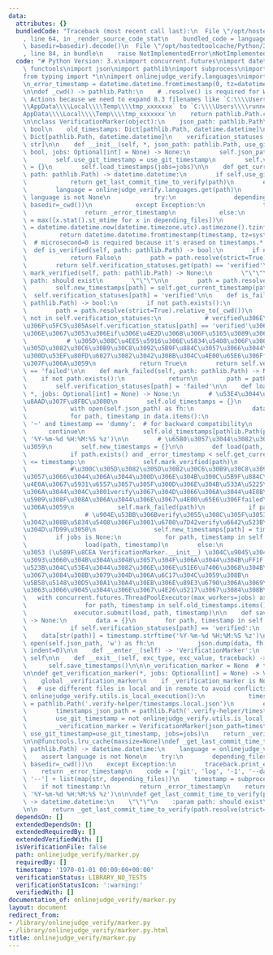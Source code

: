 ```yaml
---
data:
  attributes: {}
  bundledCode: "Traceback (most recent call last):\n  File \"/opt/hostedtoolcache/Python/3.8.5/x64/lib/python3.8/site-packages/onlinejudge_verify/documentation/build.py\"\
    , line 64, in _render_source_code_stat\n    bundled_code = language.bundle(stat.path,\
    \ basedir=basedir).decode()\n  File \"/opt/hostedtoolcache/Python/3.8.5/x64/lib/python3.8/site-packages/onlinejudge_verify/languages/python.py\"\
    , line 84, in bundle\n    raise NotImplementedError\nNotImplementedError\n"
  code: "# Python Version: 3.x\nimport concurrent.futures\nimport datetime\nimport\
    \ functools\nimport json\nimport pathlib\nimport subprocess\nimport traceback\n\
    from typing import *\n\nimport onlinejudge_verify.languages\nimport onlinejudge_verify.utils\n\
    \n_error_timestamp = datetime.datetime.fromtimestamp(0, tz=datetime.timezone(datetime.timedelta()))\n\
    \n\ndef _cwd() -> pathlib.Path:\n    # .resolve() is required for Windows on GitHub\
    \ Actions because we need to expand 8.3 filenames like `C:\\\\Users\\\\RUNNER~1\\\
    \\AppData\\\\Local\\\\Temp\\\\tmp_xxxxxxx` to `C:\\\\Users\\\\runneradmin\\\\\
    AppData\\\\Local\\\\Temp\\\\tmp_xxxxxxx`\n    return pathlib.Path.cwd().resolve(strict=True)\n\
    \n\nclass VerificationMarker(object):\n    json_path: pathlib.Path\n    use_git_timestamp:\
    \ bool\n    old_timestamps: Dict[pathlib.Path, datetime.datetime]\n    new_timestamps:\
    \ Dict[pathlib.Path, datetime.datetime]\n    verification_statuses: Dict[pathlib.Path,\
    \ str]\n\n    def __init__(self, *, json_path: pathlib.Path, use_git_timestamp:\
    \ bool, jobs: Optional[int] = None) -> None:\n        self.json_path = json_path\n\
    \        self.use_git_timestamp = use_git_timestamp\n        self.verification_statuses\
    \ = {}\n        self.load_timestamps(jobs=jobs)\n\n    def get_current_timestamp(self,\
    \ path: pathlib.Path) -> datetime.datetime:\n        if self.use_git_timestamp:\n\
    \            return get_last_commit_time_to_verify(path)\n        else:\n    \
    \        language = onlinejudge_verify.languages.get(path)\n            assert\
    \ language is not None\n            try:\n                depending_files = language.list_dependencies(path,\
    \ basedir=_cwd())\n            except Exception:\n                traceback.print_exc()\n\
    \                return _error_timestamp\n            else:\n                timestamp\
    \ = max([x.stat().st_mtime for x in depending_files])\n                system_local_timezone\
    \ = datetime.datetime.now(datetime.timezone.utc).astimezone().tzinfo\n       \
    \         return datetime.datetime.fromtimestamp(timestamp, tz=system_local_timezone).replace(microsecond=0)\
    \  # microsecond=0 is required because it's erased on timestamps.*.json\n\n  \
    \  def is_verified(self, path: pathlib.Path) -> bool:\n        if not path.exists():\n\
    \            return False\n        path = path.resolve(strict=True).relative_to(_cwd())\n\
    \        return self.verification_statuses.get(path) == 'verified'\n\n    def\
    \ mark_verified(self, path: pathlib.Path) -> None:\n        \"\"\"\n        :param\
    \ path: should exist\n        \"\"\"\n\n        path = path.resolve(strict=True).relative_to(_cwd())\n\
    \        self.new_timestamps[path] = self.get_current_timestamp(path)\n      \
    \  self.verification_statuses[path] = 'verified'\n\n    def is_failed(self, path:\
    \ pathlib.Path) -> bool:\n        if not path.exists():\n            return True\n\
    \        path = path.resolve(strict=True).relative_to(_cwd())\n        if path\
    \ not in self.verification_statuses:\n            # verified\u306E\u5834\u5408\
    \u306F\u5FC5\u305Aself.verification_status[path] == 'verified'\u3068\u306A\u308B\
    \u306E\u3067\u3053\u306Eif\u306E\u4E2D\u306B\u306F\u5165\u3089\u306A\u3044\n \
    \           # \u305D\u308C\u4EE5\u5916\u306E\u5834\u5408\u306F\u300C\u305D\u3082\
    \u305D\u3082\u30C6\u30B9\u30C8\u3092\u5B9F\u884C\u3057\u3066\u3044\u306A\u3044\
    \u300D\u53EF\u80FD\u6027\u3082\u3042\u308B\u304C\u4E00\u65E6\u306Ffailed\u3068\
    \u307F\u306A\u3059\n            return True\n        return self.verification_statuses[path]\
    \ == 'failed'\n\n    def mark_failed(self, path: pathlib.Path) -> None:\n    \
    \    if not path.exists():\n            return\n        path = path.resolve(strict=True).relative_to(_cwd())\n\
    \        self.verification_statuses[path] = 'failed'\n\n    def load_timestamps(self,\
    \ *, jobs: Optional[int] = None) -> None:\n        # \u53E4\u3044\u3082\u306E\u3092\
    \u8AAD\u307F\u8FBC\u3080\n        self.old_timestamps = {}\n        if self.json_path.exists():\n\
    \            with open(self.json_path) as fh:\n                data = json.load(fh)\n\
    \            for path, timestamp in data.items():\n                if path ==\
    \ '~' and timestamp == 'dummy':  # for backward compatibility\n              \
    \      continue\n                self.old_timestamps[pathlib.Path(path)] = datetime.datetime.strptime(timestamp,\
    \ '%Y-%m-%d %H:%M:%S %z')\n\n        # \u65B0\u3057\u3044\u3082\u306E\u306B\u79FB\
    \u3059\n        self.new_timestamps = {}\n\n        def load(path, timestamp):\n\
    \            if path.exists() and _error_timestamp < self.get_current_timestamp(path)\
    \ <= timestamp:\n                self.mark_verified(path)\n                return\n\
    \            #\u300C\u305D\u3082\u305D\u3082\u30C6\u30B9\u30C8\u3092\u5B9F\u884C\
    \u3057\u3066\u3044\u306A\u3044\u300D\u306E\u304B\u300C\u5B9F\u884C\u3057\u305F\
    \u4E0A\u3067\u5931\u6557\u3057\u305F\u300D\u306E\u304B\u533A\u5225\u3067\u304D\
    \u306A\u3044\u304C\u3001verify\u3067\u304D\u3066\u306A\u3044\u4E8B\u306B\u306F\
    \u5909\u308F\u308A\u306A\u3044\u306E\u3067\u4E00\u65E6\u306Ffailed\u3068\u307F\
    \u306A\u3059\n            self.mark_failed(path)\n            if path.exists():\n\
    \                # \u904E\u53BB\u306Bverify\u3055\u308C\u305F\u3053\u3068\u304C\
    \u3042\u308B\u5834\u5408\u306F\u3001\u6700\u7D42verify\u6642\u523B\u3092\u5F15\
    \u304D\u7D99\u3050\n                self.new_timestamps[path] = timestamp\n\n\
    \        if jobs is None:\n            for path, timestamp in self.old_timestamps.items():\n\
    \                load(path, timestamp)\n        else:\n            # TODO: \u3053\
    \u3053 (\u5B9F\u8CEA VerificationMarker.__init__) \u304C\u9045\u3044\u306E\u306A\
    \u3093\u3060\u304B\u304A\u304B\u3057\u304F\u306A\u3044\u304B\uFF1F verify\u6642\
    \u523B\u304C\u53E4\u3044\u3082\u306E\u306E\u51E6\u7406\u3068\u304B\u306F\u5225\
    \u3067\u3084\u308B\u3079\u304D\u306A\u6C17\u304C\u3059\u308B\n            # \u4F9D\
    \u5B58\u5148\u30D5\u30A1\u30A4\u30EB\u306E\u89E3\u6790\u306A\u3069\u304C\u3042\
    \u3063\u3066\u9045\u3044\u306E\u3067\u4E26\u5217\u3067\u3084\u308B\n         \
    \   with concurrent.futures.ThreadPoolExecutor(max_workers=jobs) as executor:\n\
    \                for path, timestamp in self.old_timestamps.items():\n       \
    \             executor.submit(load, path, timestamp)\n\n    def save_timestamps(self)\
    \ -> None:\n        data = {}\n        for path, timestamp in self.new_timestamps.items():\n\
    \            if self.verification_statuses[path] == 'verified':\n            \
    \    data[str(path)] = timestamp.strftime('%Y-%m-%d %H:%M:%S %z')\n        with\
    \ open(self.json_path, 'w') as fh:\n            json.dump(data, fh, sort_keys=True,\
    \ indent=0)\n\n    def __enter__(self) -> 'VerificationMarker':\n        return\
    \ self\n\n    def __exit__(self, exc_type, exc_value, traceback) -> None:\n  \
    \      self.save_timestamps()\n\n\n_verification_marker = None  # type: Optional[VerificationMarker]\n\
    \n\ndef get_verification_marker(*, jobs: Optional[int] = None) -> VerificationMarker:\n\
    \    global _verification_marker\n    if _verification_marker is None:\n     \
    \   # use different files in local and in remote to avoid conflicts\n        if\
    \ onlinejudge_verify.utils.is_local_execution():\n            timestamps_json_path\
    \ = pathlib.Path('.verify-helper/timestamps.local.json')\n        else:\n    \
    \        timestamps_json_path = pathlib.Path('.verify-helper/timestamps.remote.json')\n\
    \        use_git_timestamp = not onlinejudge_verify.utils.is_local_execution()\n\
    \        _verification_marker = VerificationMarker(json_path=timestamps_json_path,\
    \ use_git_timestamp=use_git_timestamp, jobs=jobs)\n    return _verification_marker\n\
    \n\n@functools.lru_cache(maxsize=None)\ndef _get_last_commit_time_to_verify(path:\
    \ pathlib.Path) -> datetime.datetime:\n    language = onlinejudge_verify.languages.get(path)\n\
    \    assert language is not None\n    try:\n        depending_files = language.list_dependencies(path,\
    \ basedir=_cwd())\n    except Exception:\n        traceback.print_exc()\n    \
    \    return _error_timestamp\n    code = ['git', 'log', '-1', '--date=iso', '--pretty=%ad',\
    \ '--'] + list(map(str, depending_files))\n    timestamp = subprocess.check_output(code).decode().strip()\n\
    \    if not timestamp:\n        return _error_timestamp\n    return datetime.datetime.strptime(timestamp,\
    \ '%Y-%m-%d %H:%M:%S %z')\n\n\ndef get_last_commit_time_to_verify(path: pathlib.Path)\
    \ -> datetime.datetime:\n    \"\"\"\n    :param path: should exist\n    \"\"\"\
    \n\n    return _get_last_commit_time_to_verify(path.resolve(strict=True))\n"
  dependsOn: []
  extendedDependsOn: []
  extendedRequiredBy: []
  extendedVerifiedWith: []
  isVerificationFile: false
  path: onlinejudge_verify/marker.py
  requiredBy: []
  timestamp: '1970-01-01 00:00:00+00:00'
  verificationStatus: LIBRARY_NO_TESTS
  verificationStatusIcon: ':warning:'
  verifiedWith: []
documentation_of: onlinejudge_verify/marker.py
layout: document
redirect_from:
- /library/onlinejudge_verify/marker.py
- /library/onlinejudge_verify/marker.py.html
title: onlinejudge_verify/marker.py
---
```

